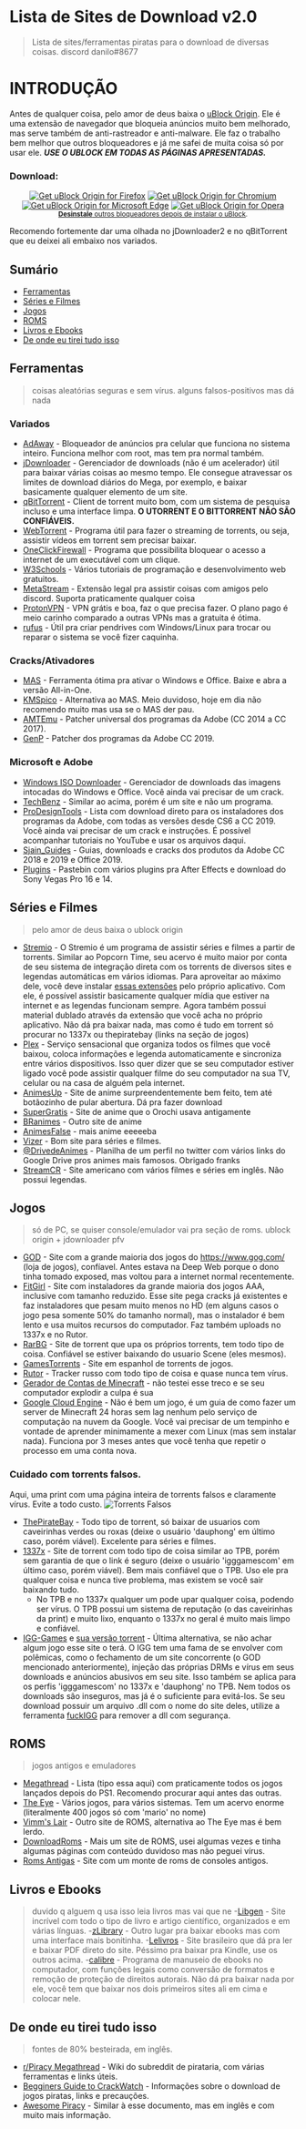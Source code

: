 # Lista de Sites de Download v2.0
>Lista de sites/ferramentas piratas para o download de diversas coisas. discord danilo#8677

# INTRODUÇÃO
Antes de qualquer coisa, pelo amor de deus baixa o [uBlock Origin](https://github.com/gorhill/uBlock). Ele é uma extensão de navegador que bloqueia anúncios muito bem melhorado, mas serve também de anti-rastreador e anti-malware. Ele faz o trabalho bem melhor que outros bloqueadores e já me safei de muita coisa só por usar ele.
***USE O UBLOCK EM TODAS AS PÁGINAS APRESENTADAS.***
### Download:
<p align="center">
<a href="https://addons.mozilla.org/addon/ublock-origin/"><img src="https://user-images.githubusercontent.com/585534/107280546-7b9b2a00-6a26-11eb-8f9f-f95932f4bfec.png" alt="Get uBlock Origin for Firefox"></a> 
<a href="https://chrome.google.com/webstore/detail/ublock-origin/cjpalhdlnbpafiamejdnhcphjbkeiagm"><img src="https://user-images.githubusercontent.com/585534/107280622-91a8ea80-6a26-11eb-8d07-77c548b28665.png" alt="Get uBlock Origin for Chromium"></a>
<a href="https://microsoftedge.microsoft.com/addons/detail/odfafepnkmbhccpbejgmiehpchacaeak"><img src="https://user-images.githubusercontent.com/585534/107280673-a5ece780-6a26-11eb-9cc7-9fa9f9f81180.png" alt="Get uBlock Origin for Microsoft Edge"></a>
<a href="https://addons.opera.com/extensions/details/ublock/"><img src="https://user-images.githubusercontent.com/585534/107280692-ac7b5f00-6a26-11eb-85c7-088926504452.png" alt="Get uBlock Origin for Opera"></a>
      <br><sub><a href="https://twitter.com/gorhill/status/1033706103782170625"><b>Desinstale</b> outros bloqueadores depois de instalar o uBlock</a>.</sub>
</p>
Recomendo fortemente dar uma olhada no jDownloader2 e no qBitTorrent que eu deixei ali embaixo nos variados.

## Sumário
- [Ferramentas](#ferramentas)
- [Séries e Filmes](#séries-e-filmes)
- [Jogos](#jogos)
- [ROMS](#roms)
- [Livros e Ebooks](#livros-e-ebooks)
- [De onde eu tirei tudo isso](#de-onde-eu-tirei-tudo-isso)

## Ferramentas
>coisas aleatórias seguras e sem vírus. alguns falsos-positivos mas dá nada
### Variados
- [AdAway](https://adaway.org/) - Bloqueador de anúncios pra celular que funciona no sistema inteiro. Funciona melhor com root, mas tem pra normal também.
- [jDownloader](http://jdownloader.org/jdownloader2) - Gerenciador de downloads (não é um acelerador) útil para baixar várias coisas ao mesmo tempo. Ele consegue atravessar os limites de download diários do Mega, por exemplo, e baixar basicamente qualquer elemento de um site.
- [qBitTorrent](https://www.qbittorrent.org/download.php) - Client de torrent muito bom, com um sistema de pesquisa incluso e uma interface limpa. **O UTORRENT E O BITTORRENT NÃO SÃO CONFIÁVEIS.**
- [WebTorrent](https://webtorrent.io/) - Programa útil para fazer o streaming de torrents, ou seja, assistir vídeos em torrent sem precisar baixar.
- [OneClickFirewall](https://winaero.com/comment.php?comment.news.1841) - Programa que possibilita bloquear o acesso a internet de um executável com um clique.
- [W3Schools](https://www.w3schools.com/) - Vários tutoriais de programação e desenvolvimento web gratuitos.
- [MetaStream](https://getmetastream.com/) - Extensão legal pra assistir coisas com amigos pelo discord. Suporta praticamente qualquer coisa
- [ProtonVPN](https://protonvpn.com/) - VPN grátis e boa, faz o que precisa fazer. O plano pago é meio carinho comparado a outras VPNs mas a gratuita é ótima.
- [rufus](https://rufus.ie/pt_BR/) - Útil pra criar pendrives com Windows/Linux para trocar ou reparar o sistema se você fizer caquinha.
### Cracks/Ativadores
- [MAS](https://github.com/massgravel/Microsoft-Activation-Scripts/releases) - Ferramenta ótima pra ativar o Windows e Office. Baixe e abra a versão All-in-One.
- [KMSpico](https://mega.nz/#F!DiJBwSKQ!QmdtN1HD8v8xQmkBI8gADg) - Alternativa ao MAS. Meio duvidoso, hoje em dia não recomendo muito mas usa se o MAS der pau.
- [AMTEmu](https://mega.nz/#F!Wug3HarT!Vh56AkrfxbYCGJ9Qal2I1Q) - Patcher universal dos programas da Adobe (CC 2014 a CC 2017).
- [GenP](https://drive.google.com/drive/folders/12smHql52DP-uv61E5tc8EKZUjhq6X2rW) - Patcher dos programas da Adobe CC 2019.
### Microsoft e Adobe
- [Windows ISO Downloader](https://www.heidoc.net/php/Windows-ISO-Downloader.exe) - Gerenciador de downloads das imagens intocadas do Windows e Office. Você ainda vai precisar de um crack.
- [TechBenz](https://tb.rg-adguard.net/public.php) - Similar ao acima, porém é um site e não um programa.
- [ProDesignTools](https://prodesigntools.com/adobe-cc-2018-direct-download-links.html) - Lista com download direto para os instaladores dos programas da Adobe, com todas as versões desde CS6 a CC 2019. Você ainda vai precisar de um crack e instruções. É possível acompanhar tutoriais no YouTube e usar os arquivos daqui.
- [Sjain_Guides](https://saidit.net/s/sjain_guides) - Guias, downloads e cracks dos produtos da Adobe CC 2018 e 2019 e Office 2019.
- [Plugins](https://pastebin.com/raw/5FHieQS0) - Pastebin com vários plugins pra After Effects e download do Sony Vegas Pro 16 e 14.

## Séries e Filmes
>pelo amor de deus baixa o ublock origin
- [Stremio](https://www.stremio.com/) - O Stremio é um programa de assistir séries e filmes a partir de torrents. Similar ao Popcorn Time, seu acervo é muito maior por conta de seu sistema de integração direta com os torrents de diversos sites e legendas automáticas em vários idiomas. Para aproveitar ao máximo dele, você deve instalar [essas extensões](http://prntscr.com/nezbkb) pelo próprio aplicativo. Com ele, é possível assistir basicamente qualquer mídia que estiver na internet e as legendas funcionam sempre. Agora também possui material dublado através da extensão que você acha no próprio aplicativo. Não dá pra baixar nada, mas como é tudo em torrent só procurar no 1337x ou thepiratebay (links na seção de jogos)
- [Plex](https://www.plex.tv/) - Serviço sensacional que organiza todos os filmes que você baixou, coloca informações e legenda automaticamente e sincroniza entre vários dispositivos. Isso quer dizer que se seu computador estiver ligado você pode assistir qualquer filme do seu computador na sua TV, celular ou na casa de alguém pela internet.
- [AnimesUp](https://animesup.net/) - Site de anime surpreendentemente bem feito, tem até botãozinho de pular abertura. Dá pra fazer download
- [SuperGratis](https://supergratis.biz) - Site de anime que o Orochi usava antigamente
- [BRanimes](https://www.branimes.com) - Outro site de anime
- [AnimesFalse](https://animesfalse.net/) - mais anime eeeeeba
- [Vizer](https://vizer.tv/) - Bom site para séries e filmes.
- [@DrivedeAnimes](https://docs.google.com/spreadsheets/d/1feF3KZbFsFu4iS6aSFSfe3ky95jTBEugCmYgssyPwbY/edit#gid=0&fvid=1492263860) - Planilha de um perfil no twitter com vários links do Google Drive pros animes mais famosos. Obrigado franks
- [StreamCR](https://movies.org/) - Site americano com vários filmes e séries em inglês. Não possui legendas.

## Jogos
>só de PC, se quiser console/emulador vai pra seção de roms. ublock origin + jdownloader pfv
- [GOD](https://gog-games.com/) - Site com a grande maioria dos jogos do https://www.gog.com/ (loja de jogos), confíavel. Antes estava na Deep Web porque o dono tinha tomado exposed, mas voltou para a internet normal recentemente.
- [FitGirl](http://fitgirl-repacks.site/) - Site com instaladores da grande maioria dos jogos AAA, inclusive com tamanho reduzido. Esse site pega cracks já existentes e faz instaladores que pesam muito menos no HD (em alguns casos o jogo pesa somente 50% do tamanho normal), mas o instalador é bem lento e usa muitos recursos do computador. Faz também uploads no 1337x e no Rutor.
- [RarBG](https://rarbg.to/index37.php) - Site de torrent que upa os próprios torrents, tem todo tipo de coisa. Confiável se estiver baixando do usuario Scene (eles mesmos).
- [GamesTorrents](https://www.gamestorrents.io/) - Site em espanhol de torrents de jogos.
- [Rutor](http://rutor.info/) - Tracker russo com todo tipo de coisa e quase nunca tem vírus.
- [Gerador de Contas de Minecraft](https://mcleaks.net/) - não testei esse treco e se seu computador explodir a culpa é sua
- [Google Cloud Engine](https://www.youtube.com/watch?v=KDYGMS0Z3Rg) - Não é bem um jogo, é um guia de como fazer um server de Minecraft 24 horas sem lag nenhum pelo serviço de computação na nuvem da Google. Você vai precisar de um tempinho e vontade de aprender minimamente a mexer com Linux (mas sem instalar nada). Funciona por 3 meses antes que você tenha que repetir o processo em uma conta nova.
### Cuidado com torrents falsos.
Aqui, uma print com uma página inteira de torrents falsos e claramente vírus. Evite a todo custo.
![Torrents Falsos](torrents_falsos.png)
- [ThePirateBay](https://thepiratebay.org/) - Todo tipo de torrent, só baixar de usuarios com caveirinhas verdes ou roxas (deixe o usuário 'dauphong' em último caso, porém viável). Excelente para séries e filmes.
- [1337x](https://1337x.to/) - Site de torrent com todo tipo de coisa similar ao TPB, porém sem garantia de que o link é seguro (deixe o usuário 'igggamescom' em último caso, porém viável). Bem mais confiável que o TPB. Uso ele pra qualquer coisa e nunca tive problema, mas existem se você sair baixando tudo.
  - No TPB e no 1337x qualquer um pode upar qualquer coisa, podendo ser vírus. O TPB possui um sistema de reputação (o das caveirinhas da print) e muito lixo, enquanto o 1337x no geral é muito mais limpo e confiável.
- [IGG-Games](https://igg-games.com/) e [sua versão torrent](https://pcgamestorrents.com/) - Última alternativa, se não achar algum jogo esse site o terá. O IGG tem uma fama de se envolver com polêmicas, como o fechamento de um site concorrente (o GOD mencionado anteriormente), injeção das próprias DRMs e vírus em seus downloads e anúncios abusivos em seu site. Isso também se aplica para os perfis 'igggamescom' no 1337x e 'dauphong' no TPB. Nem todos os downloads são inseguros, mas já é o suficiente para evitá-los. Se seu download possuir um arquivo .dll com o nome do site deles, utilize a ferramenta [fuckIGG](https://github.com/Pheeeeenom/fuckigg) para remover a dll com segurança.

## ROMS
>jogos antigos e emuladores
- [Megathread](https://r-roms.github.io/) - Lista (tipo essa aqui) com praticamente todos os jogos lançados depois do PS1. Recomendo procurar aqui antes das outras.
- [The Eye](http://the-eye.eu/public/rom/) - Vários jogos, para vários sistemas. Tem um acervo enorme (literalmente 400 jogos só com 'mario' no nome)
- [Vimm's Lair](https://vimm.net/?p=vault) - Outro site de ROMS, alternativa ao The Eye mas é bem lerdo.
- [DownloadRoms](https://www.downloadroms.io/) - Mais um site de ROMS, usei algumas vezes e tinha algumas páginas com conteúdo duvidoso mas não peguei vírus.
- [Roms Antigas](https://archive.org/download/No-Intro-Collection_2016-01-03_Fixed) - Site com um monte de roms de consoles antigos.

## Livros e Ebooks
>duvido q alguem q usa isso leia livros mas vai que ne
-[Libgen](https://whereislibgen.vercel.app/go) - Site incrível com todo o tipo de livro e artigo científico, organizados e em várias línguas.
-[zLibrary](https://br1lib.org/) - Outro lugar pra baixar ebooks mas com uma interface mais bonitinha.
-[Lelivros](https://lelivros.love/) - Site brasileiro que dá pra ler e baixar PDF direto do site. Péssimo pra baixar pra Kindle, use os outros acima.
-[calibre](https://calibre-ebook.com/) - Programa de manuseio de ebooks no computador, com funções legais como conversão de formatos e remoção de proteção de direitos autorais. Não dá pra baixar nada por ele, você tem que baixar nos dois primeiros sites ali em cima e colocar nele.

## De onde eu tirei tudo isso
>fontes de 80% besteirada, em inglês.
- [r/Piracy Megathread](https://www.reddit.com/r/piracy/wiki/megathread) - Wiki do subreddit de pirataria, com várias ferramentas e links úteis.
- [Begginers Guide to CrackWatch](https://www.reddit.com/r/CrackWatch/comments/7gyt85/crack_watch_beginners_guide_to_crack_watch/) - Informações sobre o download de jogos piratas, links e precauções.
- [Awesome Piracy](https://github.com/Igglybuff/awesome-piracy) - Similar à esse documento, mas em inglês e com muito mais informação.
